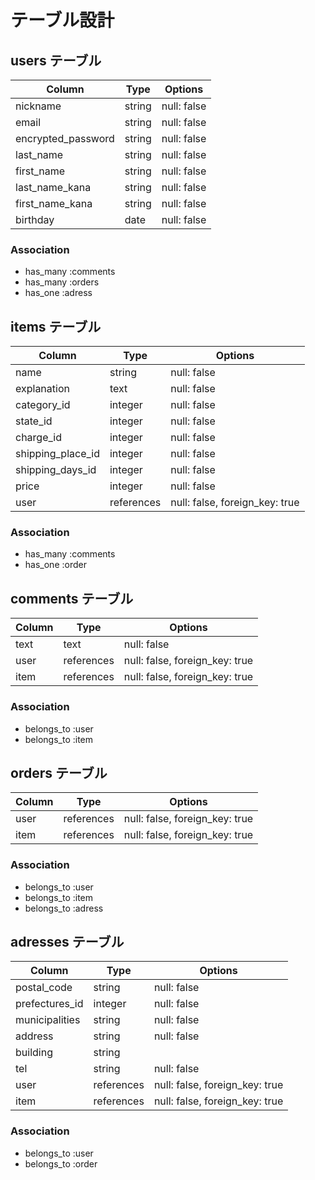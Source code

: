 # テーブル設計

## users テーブル

| Column             | Type   | Options     |
| ------------------ | ------ | ----------- |
| nickname           | string | null: false |
| email              | string | null: false |
| encrypted_password | string | null: false |
| last_name          | string | null: false |
| first_name         | string | null: false |
| last_name_kana     | string | null: false |
| first_name_kana    | string | null: false |
| birthday           | date   | null: false |

### Association

- has_many :comments
- has_many :orders
- has_one  :adress

## items テーブル

| Column             | Type       | Options                        |
| ------------------ | ---------- | ------------------------------ |
| name               | string     | null: false                    |
| explanation        | text       | null: false                    |
| category_id        | integer    | null: false                    |
| state_id           | integer    | null: false                    |
| charge_id          | integer    | null: false                    |
| shipping_place_id  | integer    | null: false                    |
| shipping_days_id   | integer    | null: false                    |
| price              | integer    | null: false                    |
| user               | references | null: false, foreign_key: true |

### Association

- has_many :comments
- has_one  :order

## comments テーブル

| Column    | Type       | Options                        |
| ----------| ---------- | ------------------------------ |
| text      | text       | null: false                    |
| user      | references | null: false, foreign_key: true |
| item      | references | null: false, foreign_key: true |

### Association

- belongs_to :user
- belongs_to :item

## orders テーブル

| Column          | Type       | Options                        |
| ----------------| ---------- | ------------------------------ |
| user            | references | null: false, foreign_key: true |
| item            | references | null: false, foreign_key: true |

### Association

- belongs_to :user
- belongs_to :item
- belongs_to :adress

## adresses テーブル

| Column          | Type       | Options                        |
| --------------- | ---------- | ------------------------------ |
| postal_code     | string     | null: false                    |
| prefectures_id  | integer    | null: false                    |
| municipalities  | string     | null: false                    |
| address         | string     | null: false                    |
| building        | string     |                                |
| tel             | string     | null: false                    |
| user            | references | null: false, foreign_key: true |
| item            | references | null: false, foreign_key: true |

### Association

- belongs_to :user
- belongs_to :order